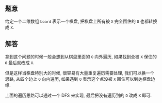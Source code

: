 ## 题意

给定一个二维数组 `board` 表示一个棋盘, 把棋盘上所有被 `X` 完全围住的 `O` 也都转换成 `X`.

## 解答

拿到这个问题的时候一般会想到从棋盘里面的 `O` 向外遍历, 如果找到全被 `X` 保住的 `O` 最后就改成 `X`.

但是这样当棋盘特别大的时候, 很容易有大量重复遍历需要处理, 我们可以换一个思路, 从四个边上 `O` 向内遍历, 如果遇到 `O` 表示这个点没被 `X` 围住可以到达棋盘边缘.

上面的遍历思路可以通过一个 DFS 来实现, 最后把没有遍历到的 `O` 改成 `X` 即可.